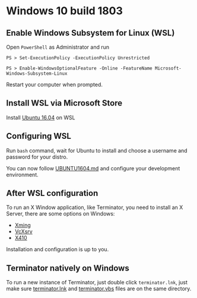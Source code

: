 # Windows 10 build 1803

## Enable Windows Subsystem for Linux (WSL)

Open `PowerShell` as Administrator and run

    PS > Set-ExecutionPolicy -ExecutionPolicy Unrestricted
    
    PS > Enable-WindowsOptionalFeature -Online -FeatureName Microsoft-Windows-Subsystem-Linux

Restart your computer when prompted.

## Install WSL via Microsoft Store

Install <a href="https://www.microsoft.com/pt-br/p/ubuntu-1604/9pjn388hp8c9">Ubuntu 16.04</a> on WSL

## Configuring WSL
Run `bash` command, wait for Ubuntu to install and choose a username and password for your distro.

You can now follow [UBUNTU1604.md](./UBUNTU1604.md) and configure your development environment.

## After WSL configuration
To run an X Window application, like Terminator, you need to install an X Server, there are some options on Windows:

* <a href="https://sourceforge.net/projects/xming/">Xming</a>
* <a href="https://sourceforge.net/projects/vcxsrv/">VcXsrv</a>
* <a href="http://token2shell.com/x410/">X410</a>

Installation and configuration is up to you.

## Terminator natively on Windows
To run a new instance of Terminator, just double click `terminator.lnk`, just make sure [terminator.lnk](../terminator.lnk) and [terminator.vbs](../terminator.vbs) files are on the same directory.